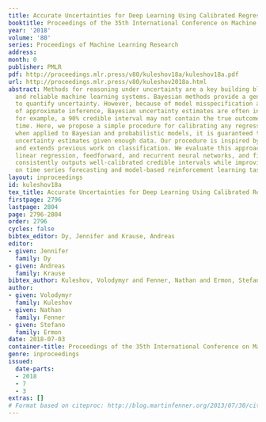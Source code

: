 ```yaml
---
title: Accurate Uncertainties for Deep Learning Using Calibrated Regression
booktitle: Proceedings of the 35th International Conference on Machine Learning
year: '2018'
volume: '80'
series: Proceedings of Machine Learning Research
address: 
month: 0
publisher: PMLR
pdf: http://proceedings.mlr.press/v80/kuleshov18a/kuleshov18a.pdf
url: http://proceedings.mlr.press/v80/kuleshov2018a.html
abstract: Methods for reasoning under uncertainty are a key building block of accurate
  and reliable machine learning systems. Bayesian methods provide a general framework
  to quantify uncertainty. However, because of model misspecification and the use
  of approximate inference, Bayesian uncertainty estimates are often inaccurate {—}
  for example, a 90% credible interval may not contain the true outcome 90% of the
  time. Here, we propose a simple procedure for calibrating any regression algorithm;
  when applied to Bayesian and probabilistic models, it is guaranteed to produce calibrated
  uncertainty estimates given enough data. Our procedure is inspired by Platt scaling
  and extends previous work on classification. We evaluate this approach on Bayesian
  linear regression, feedforward, and recurrent neural networks, and find that it
  consistently outputs well-calibrated credible intervals while improving performance
  on time series forecasting and model-based reinforcement learning tasks.
layout: inproceedings
id: kuleshov18a
tex_title: Accurate Uncertainties for Deep Learning Using Calibrated Regression
firstpage: 2796
lastpage: 2804
page: 2796-2804
order: 2796
cycles: false
bibtex_editor: Dy, Jennifer and Krause, Andreas
editor:
- given: Jennifer
  family: Dy
- given: Andreas
  family: Krause
bibtex_author: Kuleshov, Volodymyr and Fenner, Nathan and Ermon, Stefano
author:
- given: Volodymyr
  family: Kuleshov
- given: Nathan
  family: Fenner
- given: Stefano
  family: Ermon
date: 2018-07-03
container-title: Proceedings of the 35th International Conference on Machine Learning
genre: inproceedings
issued:
  date-parts:
  - 2018
  - 7
  - 3
extras: []
# Format based on citeproc: http://blog.martinfenner.org/2013/07/30/citeproc-yaml-for-bibliographies/
---
```

